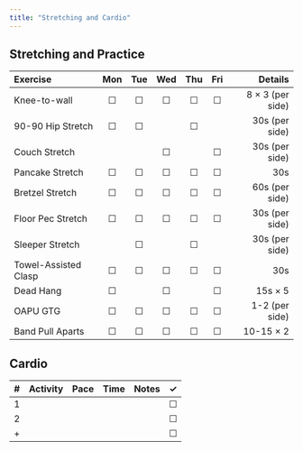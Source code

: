 ```yaml
---
title: "Stretching and Cardio"
---
```


## Stretching and Practice

| Exercise                  | Mon | Tue | Wed | Thu | Fri | Details               |
|:------------|:-:|:-:|:-:|:-:|:-:|----------:|
| Knee-to-wall              | ☐   | ☐   | ☐   | ☐   | ☐   | 8 × 3 (per side)      |
| 90-90 Hip Stretch         | ☐   | ☐   |     | ☐   |     | 30s (per side)        |
| Couch Stretch             |     |     | ☐   |     | ☐   | 30s (per side)        |
| Pancake Stretch           | ☐   | ☐   | ☐   | ☐   | ☐   | 30s                   |
| Bretzel Stretch           | ☐   | ☐   | ☐   | ☐   | ☐   | 60s (per side)        |
| Floor Pec Stretch         | ☐   | ☐   | ☐   | ☐   | ☐   | 30s (per side)        |
| Sleeper Stretch           |     | ☐   |     | ☐   |     | 30s (per side)        |
| Towel-Assisted Clasp      | ☐   | ☐   | ☐   | ☐   | ☐   | 30s                   |
| Dead Hang                 | ☐   |     | ☐   |     | ☐   | 15s × 5               |
| OAPU GTG                  | ☐   | ☐   | ☐   | ☐   | ☐   | 1-2 (per side)        |
| Band Pull Aparts          | ☐   | ☐   | ☐   | ☐   | ☐   | 10-15 × 2             |

## Cardio

| # | Activity      | Pace  | Time  | Notes                               | ✓ |
|:-:|:--------------|:------|:------|:------------------------------------|:-:|
| 1 |               |       |       |                                     | ☐ |
| 2 |               |       |       |                                     | ☐ |
| + |               |       |       |                                     | ☐ |
